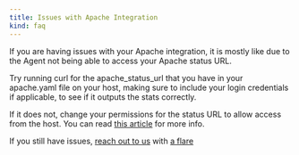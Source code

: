 ```yaml
---
title: Issues with Apache Integration
kind: faq
---
```


If you are having issues with your Apache integration, it is mostly like due to the Agent not being able to access your Apache status URL.

Try running curl for the apache_status_url that you have in your apache.yaml file on your host, making sure to include your login credentials if applicable, to see if it outputs the stats correctly.

If it does not, change your permissions for the status URL to allow access from the host. You can read [this article][1] for more info.

If you still have issues, [reach out to us][2] with [a flare][3]

[1]: http://httpd.apache.org/docs/2.2/mod/mod_status.html
[2]: /help/
[3]: /agent/faq/send-logs-and-configs-to-datadog-via-flare-command
